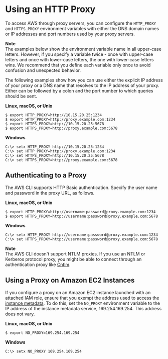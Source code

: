 # Using an HTTP Proxy<a name="cli-configure-proxy"></a>

 To access AWS through proxy servers, you can configure the `HTTP_PROXY` and `HTTPS_PROXY` environment variables with either the DNS domain names or IP addresses and port numbers used by your proxy servers\.

**Note**  
The examples below show the environment variable name in all upper\-case letters\. However, if you specify a variable twice \- once with upper\-case letters and once with lower\-case letters, the one with lower\-case letters wins\. We recommend that you define each variable only once to avoid confusion and unexpected behavior\.

The following examples show how you can use either the explicit IP address of your proxy or a DNS name that resolves to the IP address of your proxy\. Either can be followed by a colon and the port number to which queries should be sent\.

**Linux, macOS, or Unix**

```
$ export HTTP_PROXY=http://10.15.20.25:1234
$ export HTTP_PROXY=http://proxy.example.com:1234
$ export HTTPS_PROXY=http://10.15.20.25:5678
$ export HTTPS_PROXY=http://proxy.example.com:5678
```

**Windows**

```
C:\> setx HTTP_PROXY http://10.15.20.25:1234
C:\> set HTTP_PROXY=http://proxy.example.com:1234
C:\> set HTTPS_PROXY=http://10.15.20.25:5678
C:\> set HTTPS_PROXY=http://proxy.example.com:5678
```

## Authenticating to a Proxy<a name="cli-configure-proxy-auth"></a>

The AWS CLI supports HTTP Basic authentication\. Specify the user name and password in the proxy URL, as follows\. 

**Linux, macOS, or Unix**

```
$ export HTTP_PROXY=http://username:password@proxy.example.com:1234
$ export HTTPS_PROXY=http://username:password@proxy.example.com:5678
```

**Windows**

```
C:\> setx HTTP_PROXY http://username:password@proxy.example.com:1234
C:\> set HTTPS_PROXY=http://username:password@proxy.example.com:5678
```

**Note**  
The AWS CLI doesn't support NTLM proxies\. If you use an NTLM or Kerberos protocol proxy, you might be able to connect through an authentication proxy like [Cntlm](http://cntlm.sourceforge.net)\.

## Using a Proxy on Amazon EC2 Instances<a name="cli-configure-proxy-ec2"></a>

If you configure a proxy on an Amazon EC2 instance launched with an attached IAM role, ensure that you exempt the address used to access the [instance metadata](https://docs.aws.amazon.com/AWSEC2/latest/UserGuide/ec2-instance-metadata.html)\. To do this, set the `NO_PROXY` environment variable to the IP address of the instance metadata service, 169\.254\.169\.254\. This address does not vary\.

**Linux, macOS, or Unix**

```
$ export NO_PROXY=169.254.169.254
```

**Windows**

```
C:\> setx NO_PROXY 169.254.169.254
```
